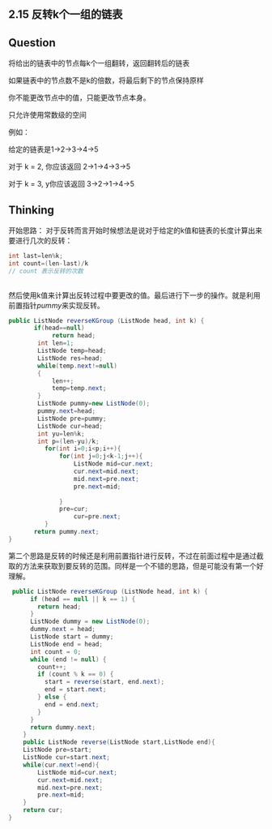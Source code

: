 ## 2.15 反转k个一组的链表

## Question

将给出的链表中的节点每k个一组翻转，返回翻转后的链表

如果链表中的节点数不是k的倍数，将最后剩下的节点保持原样

你不能更改节点中的值，只能更改节点本身。

只允许使用常数级的空间

例如：

给定的链表是1->2->3->4->5

对于 k = 2, 你应该返回 2->1->4->3->5

对于 k = 3, y你应该返回 3->2->1->4->5



## Thinking

开始思路： 对于反转而言开始时候想法是说对于给定的k值和链表的长度计算出来要进行几次的反转：

```java
int last=len%k;
int count=(len-last)/k
// count 表示反转的次数
 
```

然后使用k值来计算出反转过程中要更改的值。最后进行下一步的操作。就是利用前置指针*pummy*来实现反转。

```java
public ListNode reverseKGroup (ListNode head, int k) {
       if(head==null)
            return head;
        int len=1;
        ListNode temp=head;
        ListNode res=head;
        while(temp.next!=null)
        {
            len++;
            temp=temp.next;
        }
        ListNode pummy=new ListNode(0);
        pummy.next=head;
        ListNode pre=pummy;
        ListNode cur=head;
        int yu=len%k;
        int p=(len-yu)/k;
          for(int i=0;i<p;i++){
              for(int j=0;j<k-1;j++){
                  ListNode mid=cur.next;
                  cur.next=mid.next;
                  mid.next=pre.next;
                  pre.next=mid;
               
              } 
              pre=cur;
                  cur=pre.next;
          } 
       return pummy.next;
}
```

第二个思路是反转的时候还是利用前置指针进行反转，不过在前面过程中是通过截取的方法来获取到要反转的范围。同样是一个不错的思路，但是可能没有第一个好理解。

```java
 public ListNode reverseKGroup (ListNode head, int k) {
      if (head == null || k == 1) {
        return head;
      }
      ListNode dummy = new ListNode(0);
      dummy.next = head;
      ListNode start = dummy;
      ListNode end = head;
      int count = 0;
      while (end != null) {
        count++;
        if (count % k == 0) {
          start = reverse(start, end.next);
          end = start.next;
        } else {
          end = end.next;
        }
      }
      return dummy.next;
    }
    public ListNode reverse(ListNode start,ListNode end){
    ListNode pre=start;
    ListNode cur=start.next;
    while(cur.next!=end){
        ListNode mid=cur.next;
        cur.next=mid.next;
        mid.next=pre.next;
        pre.next=mid;
    }
    return cur;
}
```

